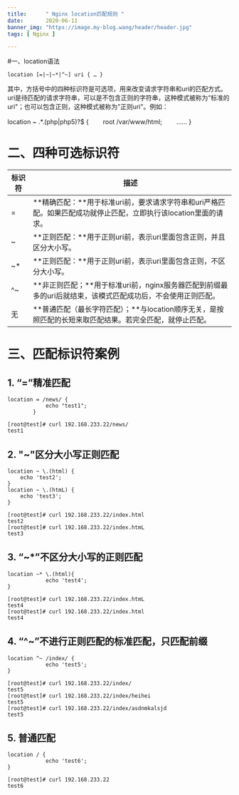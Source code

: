 ```yaml
---
title:      " Nginx location匹配规则 "
date:       2020-06-11
banner_img: "https://image.my-blog.wang/header/header.jpg"
tags: [ Nginx ]

---
```


#一、location语法

```
location [=|~|~*|^~] uri { … }
```

其中，方括号中的四种标识符是可选项，用来改变请求字符串和uri的匹配方式。uri是待匹配的请求字符串，可以是不包含正则的字符串，这种模式被称为“标准的uri"；也可以包含正则，这种模式被称为"正则uri"。例如：

location ~ .*\.(php|php5)?$ {
　　root /var/www/html;
　　……
}

# 二、四种可选标识符

| 标识符 | 描述                                                         |
| ------ | ------------------------------------------------------------ |
| =      | **精确匹配：**用于标准uri前，要求请求字符串和uri严格匹配。如果匹配成功就停止匹配，立即执行该location里面的请求。 |
| ~      | **正则匹配：**用于正则uri前，表示uri里面包含正则，并且区分大小写。 |
| ~*     | **正则匹配：**用于正则uri前，表示uri里面包含正则，不区分大小写。 |
| ^~     | **非正则匹配；**用于标准uri前，nginx服务器匹配到前缀最多的uri后就结束，该模式匹配成功后，不会使用正则匹配。 |
| 无     | **普通匹配（最长字符匹配）；**与location顺序无关，是按照匹配的长短来取匹配结果。若完全匹配，就停止匹配。 |

# 三、匹配标识符案例

## 1. “=”精准匹配

```
location = /news/ {
            echo "test1";
        }
```

```
[root@test]# curl 192.168.233.22/news/
test1
```

## 2. "~"区分大小写正则匹配

```
location ~ \.(html) {
    echo 'test2';
}
location ~ \.(htmL) {
    echo 'test3';
}
```

```
[root@test]# curl 192.168.233.22/index.html
test2
[root@test]# curl 192.168.233.22/index.htmL
test3
```

## 3. “~\*”不区分大小写的正则匹配

```
location ~* \.(html){
            echo 'test4';
}
```

```
[root@test]# curl 192.168.233.22/index.htmL
test4
[root@test]# curl 192.168.233.22/index.html
test4
```

## 4. “^~”不进行正则匹配的标准匹配，只匹配前缀

```
location ^~ /index/ {
            echo 'test5';
}
```

```
[root@test]# curl 192.168.233.22/index/
test5
[root@test]# curl 192.168.233.22/index/heihei
test5
[root@test]# curl 192.168.233.22/index/asdnmkalsjd
test5
```

## 5. 普通匹配

```
location / {
            echo 'test6';
}
```

```
[root@test]# curl 192.168.233.22
test6
```

